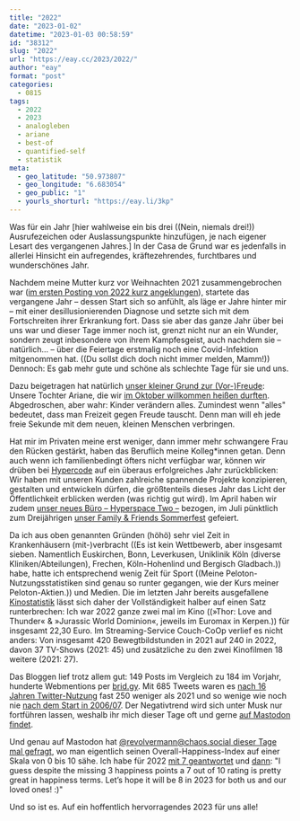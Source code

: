 ```yaml
---
title: "2022"
date: "2023-01-02"
datetime: "2023-01-03 00:58:59"
id: "38312"
slug: "2022"
url: "https://eay.cc/2023/2022/"
author: "eay"
format: "post"
categories:
  - 0815
tags:
  - 2022
  - 2023
  - analogleben
  - ariane
  - best-of
  - quantified-self
  - statistik
meta:
  - geo_latitude: "50.973807"
  - geo_longitude: "6.683054"
  - geo_public: "1"
  - yourls_shorturl: "https://eay.li/3kp"
---
```


Was für ein Jahr \[hier wahlweise ein bis drei ((Nein, niemals drei!)) Ausrufezeichen oder Auslassungspunkte hinzufügen, je nach eigener Lesart des vergangenen Jahres.\] In der Casa de Grund war es jedenfalls in allerlei Hinsicht ein aufregendes, kräftezehrendes, furchtbares und wunderschönes Jahr.

Nachdem meine Mutter kurz vor Weihnachten 2021 zusammengebrochen war ([im ersten Posting von 2022 kurz angeklungen](https://eay.cc/2022/willkommen-in-2022/)), startete das vergangene Jahr – dessen Start sich so anfühlt, als läge er Jahre hinter mir – mit einer desillusionierenden Diagnose und setzte sich mit dem Fortschreiten ihrer Erkrankung fort. Dass sie aber das ganze Jahr über bei uns war und dieser Tage immer noch ist, grenzt nicht nur an ein Wunder, sondern zeugt inbesondere von ihrem Kampfesgeist, auch nachdem sie – natürlich… – über die Feiertage erstmalig noch eine Covid-Infektion mitgenommen hat. ((Du sollst dich doch nicht immer melden, Mamm!)) Dennoch: Es gab mehr gute und schöne als schlechte Tage für sie und uns.

Dazu beigetragen hat natürlich [unser kleiner Grund zur (Vor-)Freude](https://eay.cc/2022/grund-zur-freude/): Unsere Tochter Ariane, die wir [im Oktober willkommen heißen durften](https://eay.cc/2022/ariane-gretchen-grund/). Abgedroschen, aber wahr: Kinder verändern alles. Zumindest wenn "alles" bedeutet, dass man Freizeit gegen Freude tauscht. Denn man will eh jede freie Sekunde mit dem neuen, kleinen Menschen verbringen.

Hat mir im Privaten meine erst weniger, dann immer mehr schwangere Frau den Rücken gestärkt, haben das Beruflich meine Kolleg\*innen getan. Denn auch wenn ich familienbedingt öfters nicht verfügbar war, können wir drüben bei [Hypercode](https://hypercode.de/) auf ein überaus erfolgreiches Jahr zurückblicken: Wir haben mit unseren Kunden zahlreiche spannende Projekte konzipieren, gestalten und entwickeln dürfen, die größtenteils dieses Jahr das Licht der Öffentlichkeit erblicken werden (was richtig gut wird). Im April haben wir zudem [unser neues Büro – Hyperspace Two –](https://hypercode.de/blog/hyperspace-two/) bezogen, im Juli pünktlich zum Dreijährigen [unser Family & Friends Sommerfest](https://hypercode.de/blog/3-jahre-hypercode/) gefeiert.

Da ich aus oben genannten Gründen (höhö) sehr viel Zeit in Krankenhäusern (mit-)verbracht ((Es ist kein Wettbewerb, aber insgesamt sieben. Namentlich Euskirchen, Bonn, Leverkusen, Uniklinik Köln (diverse Kliniken/Abteilungen), Frechen, Köln-Hohenlind und Bergisch Gladbach.)) habe, hatte ich entsprechend wenig Zeit für Sport ((Meine Peloton-Nutzungsstatistiken sind genau so runter gegangen, wie der Kurs meiner Peloton-Aktien.)) und Medien. Die im letzten Jahr bereits ausgefallene [Kinostatistik](https://eay.cc/2020/kinostatistik-2020/) lässt sich daher der Vollständigkeit halber auf einen Satz runterbrechen: Ich war 2022 ganze zwei mal im Kino ((»Thor: Love and Thunder« & »Jurassic World Dominion«, jeweils im Euromax in Kerpen.)) für insgesamt 22,30 Euro. Im Streaming-Service Couch-CoOp verlief es nicht anders: Von insgesamt 420 Bewegtbild­stunden in 2021 auf 240 in 2022, davon 37 TV-Shows (2021: 45) und zusätzliche zu den zwei Kinofilmen 18 weitere (2021: 27).

Das Bloggen lief trotz allem gut: 149 Posts im Vergleich zu 184 im Vorjahr, hunderte Webmentions per [brid.gy](https://brid.gy/). Mit 685 Tweets waren es [nach 16 Jahren Twitter-Nutzung](https://eay.cc/2022/16-jahre-twitter/) fast 250 weniger als 2021 und so wenige wie noch nie [nach dem Start in 2006/07](https://eay.cc/2014/twittergeburtstag-8/). Der Negativtrend wird sich unter Musk nur fortführen lassen, weshalb ihr mich dieser Tage oft und gerne [auf Mastodon findet](https://eay.social/@eay).

Und genau auf Mastodon hat [@revolvermann@chaos.social dieser Tage mal gefragt](https://chaos.social/@revolvermann/109536879240756487), wo man eigentlich seinen Overall-Happiness-Index auf einer Skala von 0 bis 10 sähe. Ich habe für 2022 [mit 7 geantwortet](https://eay.social/@eay/109537009476310754) und [dann](https://eay.social/@eay/109548431661082139): "I guess despite the missing 3 happiness points a 7 out of 10 rating is pretty great in happiness terms. Let’s hope it will be 8 in 2023 for both us and our loved ones! :)"

Und so ist es. Auf ein hoffentlich hervorragendes 2023 für uns alle!
